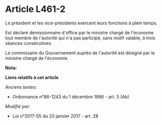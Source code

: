 # Article L461-2

Le président et les vice-présidents exercent leurs fonctions à plein temps. 

Est déclaré démissionnaire d'office par le ministre chargé de l'économie tout membre de l'autorité qui n'a pas participé,
sans motif valable, à trois séances consécutives.

Le commissaire du Gouvernement auprès de l'autorité est désigné par le ministre chargé de l'économie.

**Nota:**



**Liens relatifs à cet article**

_Anciens textes_:

  - Ordonnance n°86-1243 du 1 décembre 1986 - art. 3 (Ab)

_Modifié par_:

  - Loi n°2017-55 du 20 janvier 2017 - art. 28
